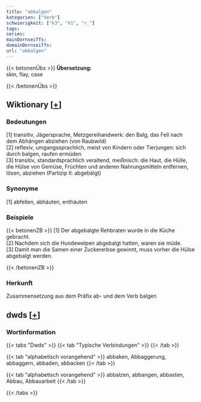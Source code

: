 ```yaml
---
title: "abbalgen"
kategorien: ["Verb"]
schwierigkeit: ["k3", "h1", "r_"]
tags:
series:
mainDornseiffs:
domainDornseiffs:
url: "abbalgen"
---
```


{{< betonenÜbs >}}
**Übersetzung:**  
skin, flay, case  
  
{{< /betonenÜbs >}}

## Wiktionary [[+](https://de.wiktionary.org/wiki/abbalgen)]

### Bedeutungen
[1] transitiv, Jägersprache, Metzgereihandwerk: den Balg, das Fell nach dem Abhängen abziehen (von Raubwild)  
[2] reflexiv, umgangssprachlich,  meist von Kindern oder Tierjungen: sich durch balgen, raufen ermüden  
[3] transitiv, standardsprachlich veraltend, meißnisch: die Haut, die Hülle, die Hülse von Gemüse, Früchten und anderen Nahrungsmitteln entfernen, lösen, abziehen (Partizip II: abgebälgt)  

### Synonyme
[1] abfellen, abhäuten, enthäuten  

### Beispiele
{{< betonenZB >}}
[1] Der abgebalgte Rehbraten wurde in die Küche gebracht.  
[2] Nachdem sich die Hundewelpen abgebalgt hatten, waren sie müde.  
[3] Damit man die Samen einer Zuckererbse gewinnt, muss vorher die Hülse abgebalgt werden.  

{{< /betonenZB >}}
### Herkunft
Zusammensetzung aus dem Präfix ab- und dem Verb balgen  



## dwds [[+](https://www.dwds.de/wb/abbalgen)]

### Wortinformation
{{< tabs "Dwds" >}}
{{< tab "Typische Verbindungen" >}}
{{< /tab >}}

{{< tab "alphabetisch vorangehend" >}}
abbaken, Abbaggerung, abbaggern, abbaden, abbacken
{{< /tab >}}

{{< tab "alphabetisch vorangehend" >}}
abbalzen, abbangen, abbasten, Abbau, Abbauarbeit
{{< /tab >}}

{{< /tabs >}}

